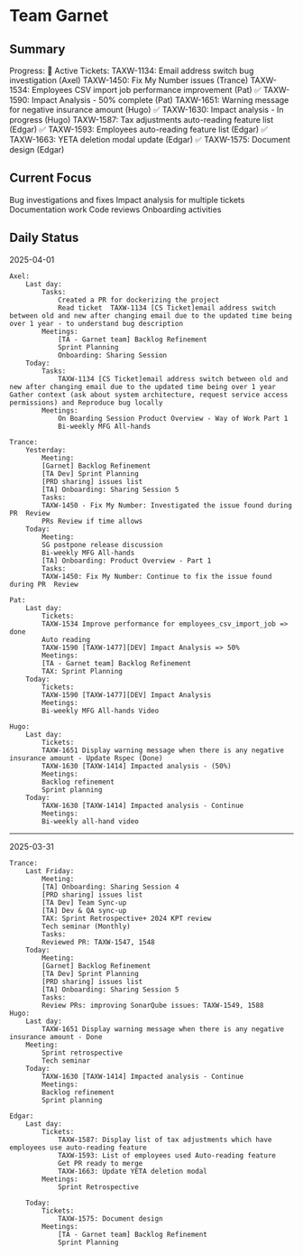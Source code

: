 # Team Garnet

## Summary

Progress:
🎯 Active Tickets:
TAXW-1134: Email address switch bug investigation (Axel)
TAXW-1450: Fix My Number issues (Trance)
TAXW-1534: Employees CSV import job performance improvement (Pat) ✅
TAXW-1590: Impact Analysis - 50% complete (Pat)
TAXW-1651: Warning message for negative insurance amount (Hugo) ✅
TAXW-1630: Impact analysis - In progress (Hugo)
TAXW-1587: Tax adjustments auto-reading feature list (Edgar) ✅
TAXW-1593: Employees auto-reading feature list (Edgar) ✅
TAXW-1663: YETA deletion modal update (Edgar) ✅
TAXW-1575: Document design (Edgar)

## Current Focus

Bug investigations and fixes
Impact analysis for multiple tickets
Documentation work
Code reviews
Onboarding activities

## Daily Status
2025-04-01

    Axel:
        Last day:
            Tasks: 
                Created a PR for dockerizing the project
                Read ticket  TAXW-1134 [CS Ticket]email address switch between old and new after changing email due to the updated time being over 1 year - to understand bug description 
            Meetings:
                [TA - Garnet team] Backlog Refinement
                Sprint Planning
                Onboarding: Sharing Session
        Today:
            Tasks: 
                TAXW-1134 [CS Ticket]email address switch between old and new after changing email due to the updated time being over 1 year Gather context (ask about system architecture, request service access permissions) and Reproduce bug locally
            Meetings:
                On Boarding Session Product Overview - Way of Work Part 1
                Bi-weekly MFG All-hands

    Trance:
        Yesterday:
            Meeting:
            [Garnet] Backlog Refinement
            [TA Dev] Sprint Planning
            [PRD sharing] issues list
            [TA] Onboarding: Sharing Session 5
            Tasks:
            TAXW-1450 - Fix My Number: Investigated the issue found during PR  Review
            PRs Review if time allows
        Today:
            Meeting:
            SG postpone release discussion
            Bi-weekly MFG All-hands
            [TA] Onboarding: Product Overview - Part 1
            Tasks:
            TAXW-1450: Fix My Number: Continue to fix the issue found during PR  Review

    Pat:
        Last day:
            Tickets:
            TAXW-1534 Improve performance for employees_csv_import_job => done
            Auto reading
            TAXW-1590 [TAXW-1477][DEV] Impact Analysis => 50%
            Meetings:
            [TA - Garnet team] Backlog Refinement
            TAX: Sprint Planning
        Today:
            Tickets:
            TAXW-1590 [TAXW-1477][DEV] Impact Analysis
            Meetings:
            Bi-weekly MFG All-hands Video

    Hugo:
        Last day:
            Tickets:
            TAXW-1651 Display warning message when there is any negative insurance amount - Update Rspec (Done)
            TAXW-1630 [TAXW-1414] Impacted analysis - (50%)
            Meetings:
            Backlog refinement
            Sprint planning
        Today:
            TAXW-1630 [TAXW-1414] Impacted analysis - Continue
            Meetings:
            Bi-weekly all-hand video

---
2025-03-31

    Trance:
        Last Friday:
            Meeting:
            [TA] Onboarding: Sharing Session 4
            [PRD sharing] issues list
            [TA Dev] Team Sync-up
            [TA] Dev & QA sync-up
            TAX: Sprint Retrospective+ 2024 KPT review
            Tech seminar (Monthly)
            Tasks:
            Reviewed PR: TAXW-1547, 1548
        Today:
            Meeting:
            [Garnet] Backlog Refinement
            [TA Dev] Sprint Planning
            [PRD sharing] issues list
            [TA] Onboarding: Sharing Session 5
            Tasks:
            Review PRs: improving SonarQube issues: TAXW-1549, 1588
    Hugo:
        Last day:
            TAXW-1651 Display warning message when there is any negative insurance amount - Done
        Meeting:
            Sprint retrospective
            Tech seminar
        Today:
            TAXW-1630 [TAXW-1414] Impacted analysis - Continue
            Meetings:
            Backlog refinement
            Sprint planning

    Edgar:
        Last day:
            Tickets:
                TAXW-1587: Display list of tax adjustments which have employees use auto-reading feature
                TAXW-1593: List of employees used Auto-reading feature
                Get PR ready to merge
                TAXW-1663: Update YETA deletion modal
            Meetings:
                Sprint Retrospective

        Today:
            Tickets:
                TAXW-1575: Document design
            Meetings:
                [TA - Garnet team] Backlog Refinement
                Sprint Planning
